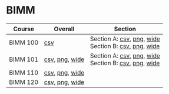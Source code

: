 # BIMM

| Course | Overall | Section |
| ------ | ------- | ------- |
| BIMM 100 | [csv](https://github.com/UCSD-Historical-Enrollment-Data/2025Summer2/blob/main/overall/BIMM%20100.csv) | Section A: [csv](https://github.com/UCSD-Historical-Enrollment-Data/2025Summer2/blob/main/section/BIMM%20100_A.csv), [png](https://raw.githubusercontent.com/UCSD-Historical-Enrollment-Data/2025Summer2/main/plot_section/BIMM%20100_A.png), [wide](https://raw.githubusercontent.com/UCSD-Historical-Enrollment-Data/2025Summer2/main/plot_section_wide/BIMM%20100_A.png)<br>Section B: [csv](https://github.com/UCSD-Historical-Enrollment-Data/2025Summer2/blob/main/section/BIMM%20100_B.csv), [png](https://raw.githubusercontent.com/UCSD-Historical-Enrollment-Data/2025Summer2/main/plot_section/BIMM%20100_B.png), [wide](https://raw.githubusercontent.com/UCSD-Historical-Enrollment-Data/2025Summer2/main/plot_section_wide/BIMM%20100_B.png) |
| BIMM 101 | [csv](https://github.com/UCSD-Historical-Enrollment-Data/2025Summer2/blob/main/overall/BIMM%20101.csv), [png](https://raw.githubusercontent.com/UCSD-Historical-Enrollment-Data/2025Summer2/main/plot_overall/BIMM%20101.png), [wide](https://raw.githubusercontent.com/UCSD-Historical-Enrollment-Data/2025Summer2/main/plot_overall_wide/BIMM%20101.png) | Section A: [csv](https://github.com/UCSD-Historical-Enrollment-Data/2025Summer2/blob/main/section/BIMM%20101_A.csv), [png](https://raw.githubusercontent.com/UCSD-Historical-Enrollment-Data/2025Summer2/main/plot_section/BIMM%20101_A.png), [wide](https://raw.githubusercontent.com/UCSD-Historical-Enrollment-Data/2025Summer2/main/plot_section_wide/BIMM%20101_A.png)<br>Section B: [csv](https://github.com/UCSD-Historical-Enrollment-Data/2025Summer2/blob/main/section/BIMM%20101_B.csv), [png](https://raw.githubusercontent.com/UCSD-Historical-Enrollment-Data/2025Summer2/main/plot_section/BIMM%20101_B.png), [wide](https://raw.githubusercontent.com/UCSD-Historical-Enrollment-Data/2025Summer2/main/plot_section_wide/BIMM%20101_B.png) |
| BIMM 110 | [csv](https://github.com/UCSD-Historical-Enrollment-Data/2025Summer2/blob/main/overall/BIMM%20110.csv), [png](https://raw.githubusercontent.com/UCSD-Historical-Enrollment-Data/2025Summer2/main/plot_overall/BIMM%20110.png), [wide](https://raw.githubusercontent.com/UCSD-Historical-Enrollment-Data/2025Summer2/main/plot_overall_wide/BIMM%20110.png) |  |
| BIMM 120 | [csv](https://github.com/UCSD-Historical-Enrollment-Data/2025Summer2/blob/main/overall/BIMM%20120.csv), [png](https://raw.githubusercontent.com/UCSD-Historical-Enrollment-Data/2025Summer2/main/plot_overall/BIMM%20120.png), [wide](https://raw.githubusercontent.com/UCSD-Historical-Enrollment-Data/2025Summer2/main/plot_overall_wide/BIMM%20120.png) |  |
